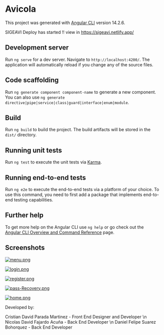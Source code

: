 # Avicola

This project was generated with [Angular CLI](https://github.com/angular/angular-cli) version 14.2.6.

SIGEAVI Deploy has started !! view in https://sigeavi.netlify.app/

## Development server

Run `ng serve` for a dev server. Navigate to `http://localhost:4200/`. The application will automatically reload if you change any of the source files.

## Code scaffolding

Run `ng generate component component-name` to generate a new component. You can also use `ng generate directive|pipe|service|class|guard|interface|enum|module`.

## Build

Run `ng build` to build the project. The build artifacts will be stored in the `dist/` directory.

## Running unit tests

Run `ng test` to execute the unit tests via [Karma](https://karma-runner.github.io).

## Running end-to-end tests

Run `ng e2e` to execute the end-to-end tests via a platform of your choice. To use this command, you need to first add a package that implements end-to-end testing capabilities.

## Further help

To get more help on the Angular CLI use `ng help` or go check out the [Angular CLI Overview and Command Reference](https://angular.io/cli) page.

## Screenshots

[![menu.png](https://i.postimg.cc/FHxLNFdv/menu.png)](https://postimg.cc/Wdh37vwY)

[![login.png](https://i.postimg.cc/NfmXCkQ5/login.png)](https://postimg.cc/Yh2jhgGH)

[![register.png](https://i.postimg.cc/qB9nG5VP/register.png)](https://postimg.cc/grHnz40s)

[![pass-Recovery.png](https://i.postimg.cc/htndkQGM/pass-Recovery.png)](https://postimg.cc/QH6C5t1W)

[![home.png](https://i.postimg.cc/XXSVy5PP/home.png)](https://postimg.cc/jncVpDt6)

Developed by:

Cristian David Parada Martinez - Front End Designer and Developer \n
Nicolas David Fajardo Acuña - Back End Developer \n
Daniel Felipe Suarez Bohorquez - Back End Developer
